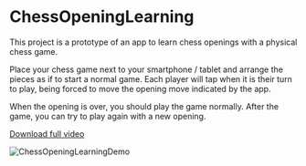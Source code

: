 # ChessOpeningLearning

This project is a prototype of an app to learn chess openings with a physical chess game.

Place your chess game next to your smartphone / tablet and arrange the pieces as if to start a normal game.
Each player will tap when it is their turn to play, being forced to move the opening move indicated by the app.

When the opening is over, you should play the game normally. After the game, you can try to play again with a new opening.

[Download full video](https://user-images.githubusercontent.com/30846288/110260250-1c2f2c00-7f8a-11eb-960e-8184c5f98bb1.mov)

![ChessOpeningLearningDemo](https://user-images.githubusercontent.com/30846288/110260043-619f2980-7f89-11eb-8eaf-fa0e186ddeb8.gif)




